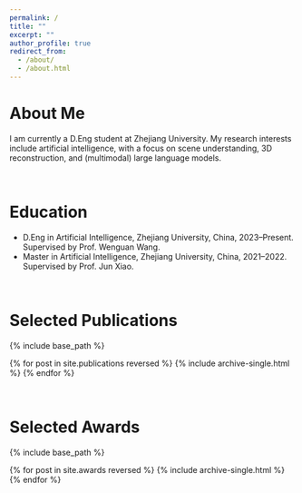 ```yaml
---
permalink: /
title: ""
excerpt: ""
author_profile: true
redirect_from: 
  - /about/
  - /about.html
---
```

About Me
=======
  I am currently a D.Eng student at Zhejiang University. My research interests include artificial intelligence, with a focus on scene understanding, 3D reconstruction, and (multimodal) large language models.


<br />

Education
=======
* D.Eng in Artificial Intelligence, Zhejiang University, China, 2023–Present. Supervised by Prof. Wenguan Wang.
* Master in Artificial Intelligence, Zhejiang University, China, 2021–2022. Supervised by Prof. Jun Xiao.


<br />

Selected Publications
=======
{% include base_path %}

{% for post in site.publications reversed %}
  {% include archive-single.html %}
{% endfor %}

<br />

Selected Awards
=======
{% include base_path %}

{% for post in site.awards reversed %}
  {% include archive-single.html %}
{% endfor %}